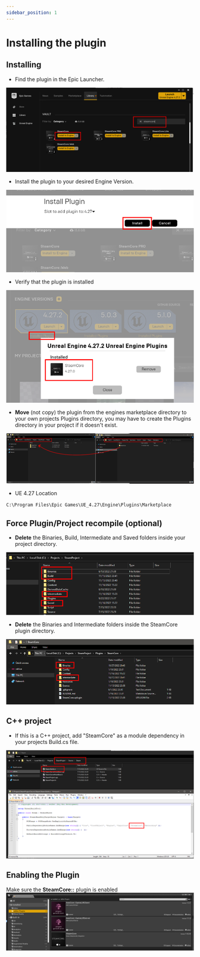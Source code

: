 ```yaml
---
sidebar_position: 1
---
```


# Installing the plugin

## Installing
- Find the plugin in the Epic Launcher.

![Image](../../../static/img/installing_1.png)

- Install the plugin to your desired Engine Version.

![Image](../../../static/img/installing_3.png)

- Verify that the plugin is installed

![Image](../../../static/img/installing_4.png)

- **Move** (not copy) the plugin from the engines marketplace directory to your own projects Plugins directory, you may have to create the Plugins directory in your project if it doesn't exist.

![Image](../../../static/img/installing_5.png)
- UE 4.27 Location
```
C:\Program Files\Epic Games\UE_4.27\Engine\Plugins\Marketplace
```

## Force Plugin/Project recompile (optional)
- **Delete** the Binaries, Build, Intermediate and Saved folders inside your project directory.

![Image](../../../static/img/installing_6.png)

- **Delete** the Binaries and Intermediate folders inside the SteamCore plugin directory.

![Image](../../../static/img/installing_7.png)

## C++ project
- If this is a C++ project, add "SteamCore" as a module dependency in your projects Build.cs file.

![Image](../../../static/img/installing_8.png)

## Enabling the Plugin
Make sure the **SteamCore::** plugin is enabled
![Image](../../../static/img/enabled.png)